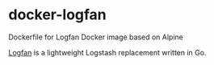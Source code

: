 # docker-logfan
Dockerfile for Logfan Docker image based on Alpine

[Logfan](https://github.com/veino/logfan) is a lightweight Logstash replacement written in Go.
